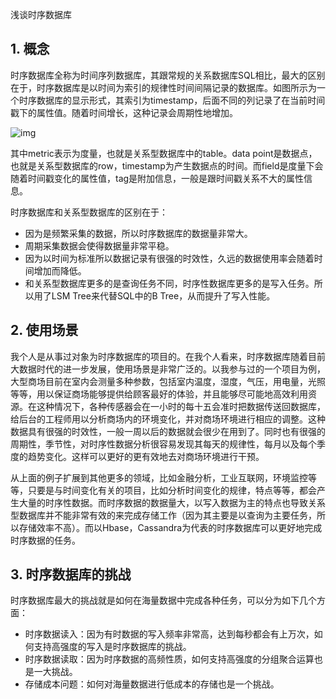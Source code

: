 浅谈时序数据库

## 1. 概念

时序数据库全称为时间序列数据库，其跟常规的关系数据库SQL相比，最大的区别在于，时序数据库是以时间为索引的规律性时间间隔记录的数据库。如图所示为一个时序数据库的显示形式，其索引为timestamp，后面不同的列记录了在当前时间戳下的属性值。随着时间增长，这种记录会周期性地增加。

![img](https://5b0988e595225.cdn.sohucs.com/images/20180625/be6d10919fb74081bab3d829eedc6442.png)

其中metric表示为度量，也就是关系型数据库中的table。data point是数据点，也就是关系型数据库的row，timestamp为产生数据点的时间。而field是度量下会随着时间戳变化的属性值，tag是附加信息，一般是跟时间戳关系不大的属性信息。

时序数据库和关系型数据库的区别在于：

- 因为是频繁采集的数据，所以时序数据库的数据量非常大。
- 周期采集数据会使得数据量非常平稳。
- 因为以时间为标准所以数据记录有很强的时效性，久远的数据使用率会随着时间增加而降低。
- 和关系型数据库更多的是查询任务不同，时序性数据库更多的是写入任务。所以用了LSM Tree来代替SQL中的B Tree，从而提升了写入性能。

## 2. 使用场景

我个人是从事过对象为时序数据库的项目的。在我个人看来，时序数据库随着目前大数据时代的进一步发展，使用场景是非常广泛的。以我参与过的一个项目为例，大型商场目前在室内会测量多种参数，包括室内温度，湿度，气压，用电量，光照等等，用以保证商场能够提供给顾客最好的体验，并且能够尽可能地高效利用资源。在这种情况下，各种传感器会在一小时的每十五会准时把数据传送回数据库，给后台的工程师用以分析商场内的环境变化，并对商场环境进行相应的调整。这种数据具有很强的时效性，一般一周以后的数据就会很少在用到了。同时也有很强的周期性，季节性，对时序性数据分析很容易发现其每天的规律性，每月以及每个季度的趋势变化。这样可以更好的更有效地去对商场环境进行干预。

从上面的例子扩展到其他更多的领域，比如金融分析，工业互联网，环境监控等等，只要是与时间变化有关的项目，比如分析时间变化的规律，特点等等，都会产生大量的时序性数据。而时序数据的数据量大，以写入数据为主的特点也导致关系型数据库并不能非常有效的来完成存储工作（因为其主要是以查询为主要任务，所以存储效率不高）。而以Hbase，Cassandra为代表的时序数据库可以更好地完成时序数据的任务。

## 3. 时序数据库的挑战

时序数据库最大的挑战就是如何在海量数据中完成各种任务，可以分为如下几个方面：

- 时序数据读入：因为有时数据的写入频率非常高，达到每秒都会有上万次，如何支持高强度的写入是时序数据库的挑战。
- 时序数据读取：因为时序数据的高频性质，如何支持高强度的分组聚合运算也是一大挑战。
- 存储成本问题：如何对海量数据进行低成本的存储也是一个挑战。

